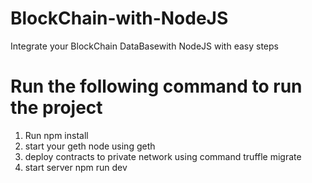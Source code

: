 # BlockChain-with-NodeJS
Integrate your BlockChain DataBasewith NodeJS with easy steps
# Run the following command to run the project
1. Run 
npm install
2. start your geth node using geth
3. deploy contracts to private network using command 
truffle migrate
4. start server 
npm run dev
